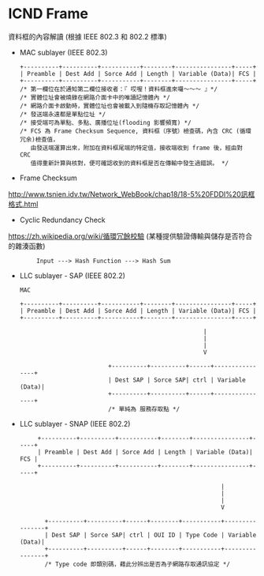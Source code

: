 # ICND Frame
資料框的內容解讀 (根據 IEEE 802.3 和 802.2 標準)

* MAC sublayer (IEEE 802.3)


      +----------+----------+-----------+--------+----------------+-----+
      | Preamble | Dest Add | Sorce Add | Length | Variable (Data)| FCS |
      +----------+----------+-----------+--------+----------------+-----+
      /* 第一欄位在於通知第二欄位接收者：『 哎喔！資料框進來囉～～～ 』*/
      /* 實體位址會被燒錄在網路介面卡中的唯讀記憶體內 */
      /* 網路介面卡啟動時，實體位址也會被載入到隨機存取記憶體內 */
      /* 發送端永遠都是單點位址 */
      /* 接受端可為單點、多點、廣播位址(flooding 影響頻寬) */
      /* FCS 為 Frame Checksum Sequence, 資料框（序號）檢查碼，內含 CRC (循環冗余)檢查值，
         由發送端運算出來，附加在資料框尾端的特定值，接收端收到 frame 後，經由對 CRC 
         值得重新計算與核對，便可確認收到的資料框是否在傳輸中發生過錯誤。 */
         
* Frame Checksum

http://www.tsnien.idv.tw/Network_WebBook/chap18/18-5%20FDDI%20訊框格式.html


* Cyclic Redundancy Check

https://zh.wikipedia.org/wiki/循環冗餘校驗 (某種提供驗證傳輸與儲存是否符合的雜湊函數)

            Input ---> Hash Function ---> Hash Sum


* LLC sublayer - SAP (IEEE 802.2)
   
   
      MAC
    
      +----------+----------+-----------+--------+----------------+-----+
      | Preamble | Dest Add | Sorce Add | Length | Variable (Data)| FCS |
      +----------+----------+-----------+--------+----------------+-----+
      
                                                          |
                                                          |
                                                          |
                                                          V                                                    
                             
                               +----------+----------+------+----------------+
                               | Dest SAP | Sorce SAP| ctrl | Variable (Data)| 
                               +----------+----------+------+----------------+
                               /* 單純為 服務存取點 */
                               
  
 * LLC sublayer - SNAP (IEEE 802.2)
 
 
 
            +----------+----------+-----------+--------+----------------+-----+
            | Preamble | Dest Add | Sorce Add | Length | Variable (Data)| FCS |
            +----------+----------+-----------+--------+----------------+-----+

                                                                |
                                                                |
                                                                |
                                                                V

              +----------+----------+------+--------+-----------+----------------+
              | Dest SAP | Sorce SAP| ctrl | OUI ID | Type Code | Variable (Data)|
              +----------+----------+------+--------+-----------+----------------+
              /* Type code 即類別碼，藉此分辨出是否為子網路存取通訊協定 */
